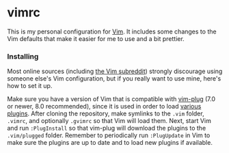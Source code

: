 # vimrc
This is my personal configuration for [Vim](http://www.vim.org/). It includes
some changes to the Vim defaults that make it easier for me to use and a bit
prettier.

### Installing
Most online sources (including [the Vim subreddit](http://reddit.com/r/vim/))
strongly discourage using someone else's Vim configuration, but if you really
want to use mine, here's how to set it up.

Make sure you have a version of Vim that is compatible with
[vim-plug](https://github.com/junegunn/vim-plug/) (7.0 or newer, 8.0
recommended), since it is used in order to load [various
plugins](https://github.com/brovie96/vimrc/blob/master/.vim/plugins.vim/).
After cloning the repository, make symlinks to the `.vim` folder, `.vimrc`,
and optionally `.gvimrc` so that Vim will load them. Next, start Vim and run
`:PlugInstall` so that vim-plug will download the plugins to the
`.vim/plugged` folder. Remember to periodically run `:PlugUpdate` in Vim to
make sure the plugins are up to date and to load new plugins if available.
